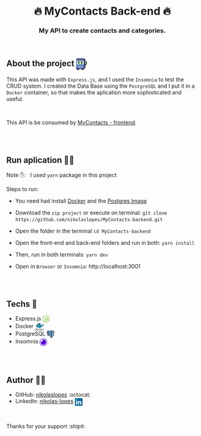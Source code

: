 <div align="center">
  <h1><strong>	🔥 MyContacts Back-end 🔥 </strong></h1>
</div>

<h3 align="center">
   <p> My API to create contacts and categories. </p> 
</h3>

<br>

## About the project <img src="gitHub-imgs/tic-computer-icon.svg" alt="docker" align="center" height="30">

  This API was made with `Express.js`, and I used the `Insomnia` to test the CRUD system. I created the Data Base using the `PostgreSQL` and I put it in a `Docker` container, so that makes the aplication more sophisticated and useful.

<br>

This API is be consumed by [MyContacts - frontend](https://github.com/nikolaslopes/MyContacts-frontend).

<br><br>

## Run aplication :running_woman:	

Note :raised_hand:: _&nbsp;_ I used `yarn` package in this project

Steps to run:

* You need had install [Docker](https://www.docker.com/get-started) and the [Postgres Image](https://hub.docker.com/_/postgres)

* Download the `zip project` or execute on terminal: `git clone https://github.com/nikolaslopes/MyContacts-backend.git`

* Open the folder in the terminal `cd MyContacts-backend`

* Open the front-end and back-end folders and run in both: `yarn install`

* Then, run in both terminals: `yarn dev`

* Open in `Browser` or `Insomnia`: http://localhost:3001
 
<br><br>
  
## Techs :rocket:
- Express.js <img src="gitHub-imgs/nodejs-logo-icon.svg" alt="express" align="center" height="20">
- Docker <img src="gitHub-imgs/docker-icon2.svg" alt="docker" align="center" height="20">
- PostgreSQL <img src="gitHub-imgs/postgresql-icon.svg" alt="docker" align="center" height="20">
- Insomnia <img src="gitHub-imgs/insomnia-icon.svg" alt="docker" align="center" height="20">
    
<br><br>
   
## Author :man_technologist:

- GitHub: [nikolaslopes](https://github.com/nikolaslopes) :octocat:
- LinkedIn: [nikolas-lopes](https://www.linkedin.com/in/nikolas-lopes-b06524209/) <img src="gitHub-imgs/linkedin-icon.svg" alt="express" align="center" height="20">
  
<br>

<p>Thanks for your support :shipit:
